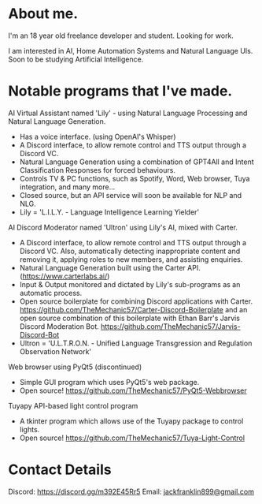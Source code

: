 # About me.

I'm an 18 year old freelance developer and student. Looking for work.

I am interested in AI, Home Automation Systems and Natural Language UIs. Soon to be studying Artificial Intelligence.

# Notable programs that I've made.

AI Virtual Assistant named 'Lily' - using Natural Language Processing and Natural Language Generation.
- Has a voice interface. (using OpenAI's Whisper)
- A Discord interface, to allow remote control and TTS output through a Discord VC.
- Natural Language Generation using a combination of GPT4All and Intent Classification Responses for forced behaviours.
- Controls TV & PC functions, such as Spotify, Word, Web browser, Tuya integration, and many more...
- Closed source, but an API service will soon be available for NLP and NLG.
- Lily = 'L.I.L.Y. - Language Intelligence Learning Yielder'

AI Discord Moderator named 'Ultron' using Lily's AI, mixed with Carter.
- A Discord interface, to allow remote control and TTS output through a Discord VC. Also, automatically detecting inappropriate content and removing it, applying roles to new members, and assisting enquiries.
- Natural Language Generation built using the Carter API. (https://www.carterlabs.ai/)
- Input & Output monitored and dictated by Lily's sub-programs as an automatic process.
- Open source boilerplate for combining Discord applications with Carter. https://github.com/TheMechanic57/Carter-Discord-Boilerplate and an open source combination of this boilerplate with Ethan Barr's Jarvis Discord Moderation Bot. https://github.com/TheMechanic57/Jarvis-Discord-Bot
- Ultron = 'U.L.T.R.O.N. - Unified Language Transgression and Regulation Observation Network'

Web browser using PyQt5 (discontinued)
- Simple GUI program which uses PyQt5's web package.
- Open source! https://github.com/TheMechanic57/PyQt5-Webbrowser

Tuyapy API-based light control program
- A tkinter program which allows use of the Tuyapy package to control lights.
- Open source! https://github.com/TheMechanic57/Tuya-Light-Control

# Contact Details

Discord: https://discord.gg/m392E45Rr5
Email: jackfranklin899@gmail.com
